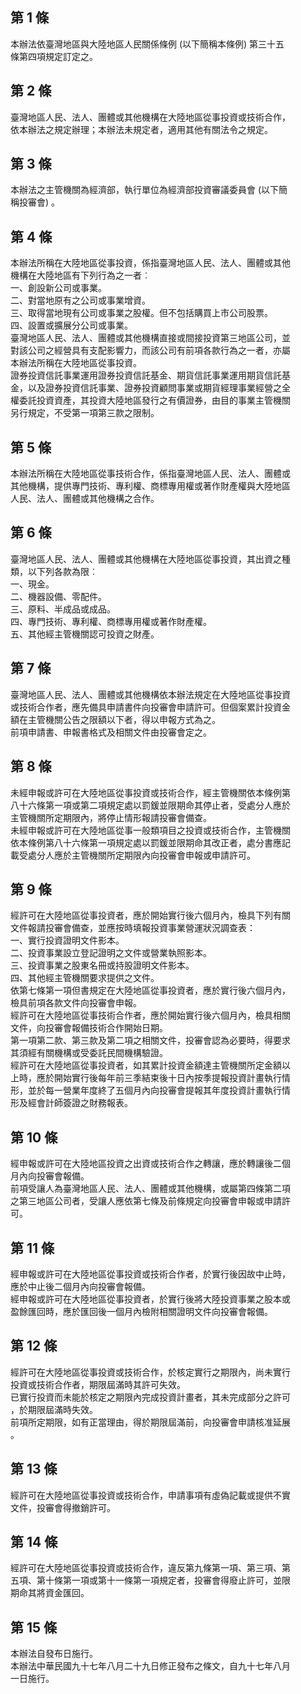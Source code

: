 第 1 條
-------
本辦法依臺灣地區與大陸地區人民關係條例 (以下簡稱本條例) 第三十五  
條第四項規定訂定之。

第 2 條
-------
臺灣地區人民、法人、團體或其他機構在大陸地區從事投資或技術合作，  
依本辦法之規定辦理；本辦法未規定者，適用其他有關法令之規定。

第 3 條
-------
本辦法之主管機關為經濟部，執行單位為經濟部投資審議委員會 (以下簡  
稱投審會) 。

第 4 條
-------
本辦法所稱在大陸地區從事投資，係指臺灣地區人民、法人、團體或其他  
機構在大陸地區有下列行為之一者︰  
一、創設新公司或事業。  
二、對當地原有之公司或事業增資。  
三、取得當地現有公司或事業之股權。但不包括購買上市公司股票。  
四、設置或擴展分公司或事業。  
臺灣地區人民、法人、團體或其他機構直接或間接投資第三地區公司，並  
對該公司之經營具有支配影響力，而該公司有前項各款行為之一者，亦屬  
本辦法所稱在大陸地區從事投資。  
證券投資信託事業運用證券投資信託基金、期貨信託事業運用期貨信託基  
金，以及證券投資信託事業、證券投資顧問事業或期貨經理事業經營之全  
權委託投資資產，其投資大陸地區發行之有價證券，由目的事業主管機關  
另行規定，不受第一項第三款之限制。

第 5 條
-------
本辦法所稱在大陸地區從事技術合作，係指臺灣地區人民、法人、團體或  
其他機構，提供專門技術、專利權、商標專用權或著作財產權與大陸地區  
人民、法人、團體或其他機構之合作。

第 6 條
-------
臺灣地區人民、法人、團體或其他機構在大陸地區從事投資，其出資之種  
類，以下列各款為限︰  
一、現金。  
二、機器設備、零配件。  
三、原料、半成品或成品。  
四、專門技術、專利權、商標專用權或著作財產權。  
五、其他經主管機關認可投資之財產。

第 7 條
-------
臺灣地區人民、法人、團體或其他機構依本辦法規定在大陸地區從事投資  
或技術合作者，應先備具申請書件向投審會申請許可。但個案累計投資金  
額在主管機關公告之限額以下者，得以申報方式為之。  
前項申請書、申報書格式及相關文件由投審會定之。

第 8 條
-------
未經申報或許可在大陸地區從事投資或技術合作，經主管機關依本條例第  
八十六條第一項或第二項規定處以罰鍰並限期命其停止者，受處分人應於  
主管機關所定期限內，將停止情形報請投審會備查。  
未經申報或許可在大陸地區從事一般類項目之投資或技術合作，主管機關  
依本條例第八十六條第一項規定處以罰鍰並限期命其改正者，處分書應記  
載受處分人應於主管機關所定期限內向投審會申報或申請許可。

第 9 條
-------
經許可在大陸地區從事投資者，應於開始實行後六個月內，檢具下列有關  
文件報請投審會備查，並應按時填報投資事業營運狀況調查表：  
一、實行投資證明文件影本。  
二、投資事業設立登記證明之文件或營業執照影本。  
三、投資事業之股東名冊或持股證明文件影本。  
四、其他經主管機關要求提供之文件。  
依第七條第一項但書規定在大陸地區從事投資者，應於實行後六個月內，  
檢具前項各款文件向投審會申報。  
經許可在大陸地區從事技術合作者，應於開始實行後六個月內，檢具相關  
文件，向投審會報備技術合作開始日期。  
第一項第二款、第三款及第二項之相關文件，投審會認為必要時，得要求  
其須經有關機構或受委託民間機構驗證。  
經許可在大陸地區從事投資者，如其累計投資金額達主管機關所定金額以  
上時，應於開始實行後每年前三季結束後十日內按季提報投資計畫執行情  
形，並於每一營業年度終了五個月內向投審會提報其年度投資計畫執行情  
形及經會計師簽證之財務報表。

第 10 條
--------
經申報或許可在大陸地區投資之出資或技術合作之轉讓，應於轉讓後二個  
月內向投審會報備。  
前項受讓人為臺灣地區人民、法人、團體或其他機構，或屬第四條第二項  
之第三地區公司者，受讓人應依第七條及前條規定向投審會申報或申請許  
可。

第 11 條
--------
經申報或許可在大陸地區從事投資或技術合作者，於實行後因故中止時，  
應於中止後二個月內向投審會報備。  
經申報或許可在大陸地區從事投資者，於實行後將大陸投資事業之股本或  
盈餘匯回時，應於匯回後一個月內檢附相關證明文件向投審會報備。

第 12 條
--------
經許可在大陸地區從事投資或技術合作，於核定實行之期限內，尚未實行  
投資或技術合作者，期限屆滿時其許可失效。  
已實行投資而未能於核定之期限內完成投資計畫者，其未完成部分之許可  
，於期限屆滿時失效。  
前項所定期限，如有正當理由，得於期限屆滿前，向投審會申請核准延展  
。

第 13 條
--------
經許可在大陸地區從事投資或技術合作，申請事項有虛偽記載或提供不實  
文件，投審會得撤銷許可。

第 14 條
--------
經許可在大陸地區從事投資或技術合作，違反第九條第一項、第三項、第  
五項、第十條第一項或第十一條第一項規定者，投審會得廢止許可，並限  
期命其將資金匯回。

第 15 條
--------
本辦法自發布日施行。   
本辦法中華民國九十七年八月二十九日修正發布之條文，自九十七年八月  
一日施行。

